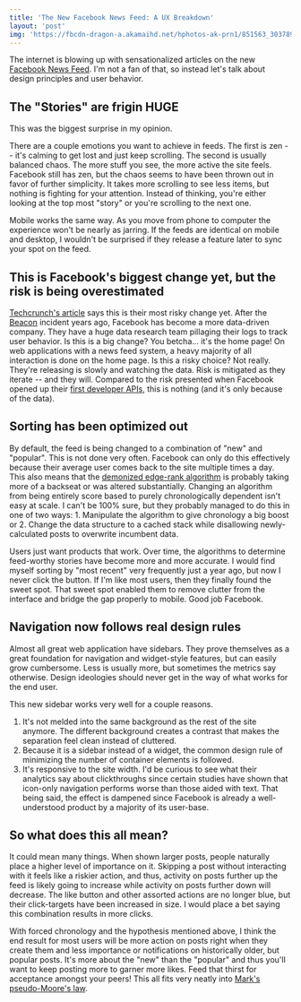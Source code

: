 ```yaml
---
title: 'The New Facebook News Feed: A UX Breakdown'
layout: 'post'
img: 'https://fbcdn-dragon-a.akamaihd.net/hphotos-ak-prn1/851563_303789786419109_5899560_n.jpg'
---
```


The internet is blowing up with sensationalized articles on the new [Facebook News Feed](https://www.facebook.com/about/newsfeed). I'm not a fan of that, so instead let's talk about design principles and user behavior.

The "Stories" are frigin HUGE
-----------------------------

This was the biggest surprise in my opinion. 

There are a couple emotions you want to achieve in feeds. The first is zen -- it's calming to get lost and just keep scrolling. The second is usually balanced chaos. The more stuff you see, the more active the site feels. Facebook still has zen, but the chaos seems to have been thrown out in favor of further simplicity. It takes more scrolling to see less items, but nothing is fighting for your attention. Instead of thinking, you're either looking at the top most "story" or you're scrolling to the next one.

Mobile works the same way. As you move from phone to computer the experience won't be nearly as jarring. If the feeds are identical on mobile and desktop, I wouldn't be surprised if they release a feature later to sync your spot on the feed.

This is Facebook's biggest change yet, but the risk is being overestimated
--------------------------------------------------------------------------

[Techcrunch's article](http://techcrunch.com/2013/03/07/facebook-risks-it-all/) says this is their most risky change yet. After the [Beacon](http://en.wikipedia.org/wiki/Facebook_Beacon) incident years ago, Facebook has become a more data-driven company. They have a huge data research team pillaging their logs to track user behavior. Is this is a big change? You betcha... it's the home page! On web applications with a news feed system, a heavy majority of all interaction is done on the home page. Is this a risky choice? Not really. They're releasing is slowly and watching the data. Risk is mitigated as they iterate -- and they will. Compared to the risk presented when Facebook opened up their [first developer APIs](http://money.cnn.com/2007/05/24/technology/facebook.fortune/), this is nothing (and it's only because of the data).

Sorting has been optimized out
------------------------------

By default, the feed is being changed to a combination of "new" and "popular". This is not done very often. Facebook can only do this effectively because their average user comes back to the site multiple times a day. This also means that the [demonized edge-rank algorithm](http://edgerank.net/) is probably taking more of a backseat or was altered substantially. Changing an algorithm from being entirely score based to purely chronologically dependent isn't easy at scale. I can't be 100% sure, but they probably managed to do this in one of two ways: 1. Manipulate the algorithm to give chronology a big boost or 2. Change the data structure to a cached stack while disallowing newly-calculated posts to overwrite incumbent data.

Users just want products that work. Over time, the algorithms to determine feed-worthy stories have become more and more accurate. I would find myself sorting by "most recent" very frequently just a year ago, but now I never click the button. If I'm like most users, then they finally found the sweet spot. That sweet spot enabled them to remove clutter from the interface and bridge the gap properly to mobile. Good job Facebook.

Navigation now follows real design rules
----------------------------------------

Almost all great web application have sidebars. They prove themselves as a great foundation for navigation and widget-style features, but can easily grow cumbersome. Less is usually more, but sometimes the metrics say otherwise. Design ideologies should never get in the way of what works for the end user.

This new sidebar works very well for a couple reasons. 

1. It's not melded into the same background as the rest of the site anymore. The different background creates a contrast that makes the separation feel clean instead of cluttered.
2. Because it is a sidebar instead of a widget, the common design rule of minimizing the number of container elements is followed.
3. It's responsive to the site width. I'd be curious to see what their analytics say about clickthroughs since certain studies have shown that icon-only navigation performs worse than those aided with text. That being said, the effect is dampened since Facebook is already a well-understood product by a majority of its user-base.

So what does this all mean?
---------------------------

It could mean many things. When shown larger posts, people naturally place a higher level of importance on it. Skipping a post without interacting with it feels like a riskier action, and thus, activity on posts further up the feed is likely going to increase while activity on posts further down will decrease. The like button and other assorted actions are no longer blue, but their click-targets have been increased in size. I would place a bet saying this combination results in more clicks.

With forced chronology and the hypothesis mentioned above, I think the end result for most users will be more action on posts right when they create them and less importance or notifications on historically older, but popular posts. It's more about the "new" than the "popular" and thus you'll want to keep posting more to garner more likes. Feed that thirst for acceptance amongst your peers! This all fits very neatly into [Mark's pseudo-Moore's law](http://news.cnet.com/8301-1023_3-57536659-93/zuckerberg-in-10-years-folks-will-share-1000-times-what-they-do-now/). 
